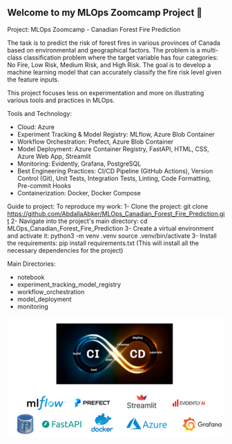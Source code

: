 ## Welcome to my MLOps Zoomcamp Project :wave:

Project: MLOps Zoomcamp - Canadian Forest Fire Prediction

The task is to predict the risk of forest fires in various provinces of Canada based on environmental and geographical factors. The problem is a multi-class classification problem where the target variable has four categories: No Fire, Low Risk, Medium Risk, and High Risk. The goal is to develop a machine learning model that can accurately classify the fire risk level given the feature inputs.

This project focuses less on experimentation and more on illustrating various tools and practices in MLOps.


Tools and Technology:

- Cloud: Azure
- Experiment Tracking & Model Registry: MLflow, Azure Blob Container
- Workflow Orchestration: Prefect, Azure Blob Container
- Model Deployment: Azure Container Registry, FastAPI, HTML, CSS, Azure Web App, Streamlit
- Monitoring: Evidently, Grafana, PostgreSQL
- Best Engineering Practices: CI/CD Pipeline (GitHub Actions), Version Control (Git), Unit Tests, Integration Tests, Linting, Code Formatting, Pre-commit Hooks
- Containerization: Docker, Docker Compose

Guide to project:
To reproduce my work: 
1- Clone the project:
    git clone https://github.com/AbdallaAbker/MLOps_Canadian_Forest_Fire_Prediction.git
2- Navigate into the project's main directory:
    cd MLOps_Canadian_Forest_Fire_Prediction
3- Create a virtual environment and activate it:
    python3 -m venv .venv
    source .venv/bin/activate
3- Install the requirements:
    pip install requirements.txt
    (This will install all the necessary dependencies for the project)

Main Directories:
- notebook
- experiment_tracking_model_registry
- workflow_orchestration
- model_deployment
- monitoring

![alt text](<snapshots/layout.png>)